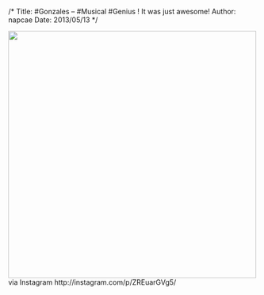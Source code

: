 /*
Title: #Gonzales &#8211; #Musical #Genius ! It was just awesome!
Author: napcae
Date: 2013/05/13
*/

<img src="http://distilleryimage1.s3.amazonaws.com/e7a8c8dabc1211e298a922000a1faffb_7.jpg" width="500" />  
via Instagram http://instagram.com/p/ZREuarGVg5/